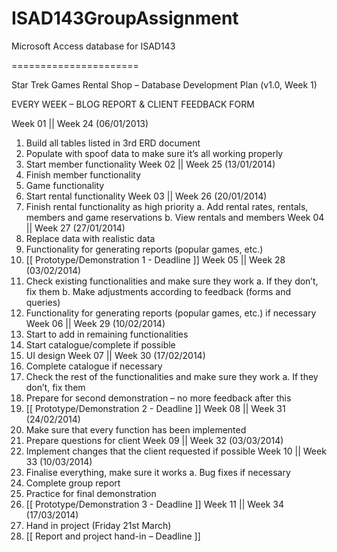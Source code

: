 ISAD143GroupAssignment
======================

Microsoft Access database for ISAD143

======================

Star Trek Games Rental Shop – Database Development Plan
(v1.0, Week 1)

EVERY WEEK – BLOG REPORT & CLIENT FEEDBACK FORM

Week 01 || Week 24 (06/01/2013)
1.	Build all tables listed in 3rd ERD document
2.	Populate with spoof data to make sure it’s all working properly
3.	Start member functionality
Week 02 || Week 25 (13/01/2014)
1.	Finish member functionality
2.	Game functionality
3.	Start rental functionality
Week 03 || Week 26 (20/01/2014)
1.	Finish rental functionality as high priority
    a.	Add rental rates, rentals, members and game reservations
    b.	View rentals and members
Week 04 || Week 27 (27/01/2014)
1.	Replace data with realistic data
2.	Functionality for generating reports (popular games, etc.)
3.	[[ Prototype/Demonstration 1 - Deadline ]]
Week 05 || Week 28 (03/02/2014)
1.	Check existing functionalities and make sure they work
    a.	If they don’t, fix them
    b.	Make adjustments according to feedback (forms and queries)
2.	Functionality for generating reports (popular games, etc.) if necessary
Week 06 || Week 29 (10/02/2014)
1.	Start to add in remaining functionalities
2.	Start catalogue/complete if possible
3.	UI design
Week 07 || Week 30 (17/02/2014)
1.	Complete catalogue if necessary
2.	Check the rest of the functionalities and make sure they work
a.	If they don’t, fix them
3.	Prepare for second demonstration – no more feedback after this
4.	[[ Prototype/Demonstration 2 - Deadline ]]
Week 08 || Week 31 (24/02/2014)
1.	Make sure that every function has been implemented
2.	Prepare questions for client
Week 09 || Week 32 (03/03/2014)
1.	Implement changes that the client requested if possible
Week 10 || Week 33 (10/03/2014)
1.	Finalise everything, make sure it works
a.	Bug fixes if necessary
2.	Complete group report
3.	Practice for final demonstration
4.	[[ Prototype/Demonstration 3 - Deadline ]]
Week 11 || Week 34 (17/03/2014)
1.	Hand in project (Friday 21st March)
2.	[[ Report and project hand-in – Deadline ]]
